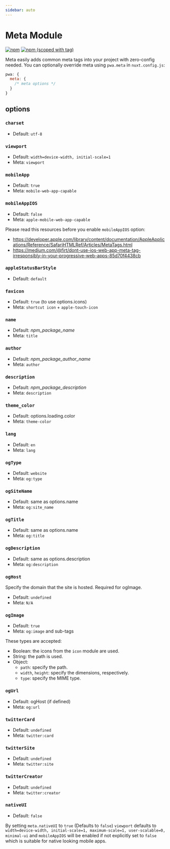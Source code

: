 ```yaml
---
sidebar: auto
---
```


# Meta Module

[![npm](https://img.shields.io/npm/dt/@nuxtjs/meta.svg?style=flat-square)](https://npmjs.com/package/@nuxtjs/meta)
[![npm (scoped with tag)](https://img.shields.io/npm/v/@nuxtjs/meta/latest.svg?style=flat-square)](https://npmjs.com/package/@nuxtjs/meta)

Meta easily adds common meta tags into your project with zero-config needed.
You can optionally override meta using `pwa.meta` in `nuxt.config.js`:

```js
pwa: {
  meta: {
    /* meta options */
  }
}
```

## options

### `charset`
- Default: `utf-8`

### `viewport`

- Default: `width=device-width, initial-scale=1`
- Meta: `viewport`

### `mobileApp`
- Default: `true`
- Meta: `mobile-web-app-capable`

### `mobileAppIOS`
- Default: `false`
- Meta: `apple-mobile-web-app-capable`

Please read this resources before you enable `mobileAppIOS` option:

- https://developer.apple.com/library/content/documentation/AppleApplications/Reference/SafariHTMLRef/Articles/MetaTags.html
- https://medium.com/@firt/dont-use-ios-web-app-meta-tag-irresponsibly-in-your-progressive-web-apps-85d70f4438cb

### `appleStatusBarStyle`
- Default: `default`

### `favicon`
- Default: `true` (to use options.icons)
- Meta: `shortcut icon` + `apple-touch-icon`

### `name`
- Default: *npm_package_name*
- Meta: `title`

### `author`
- Default: *npm_package_author_name*
- Meta: `author`

### `description`
- Default: *npm_package_description*
- Meta: `description`

### `theme_color`
- Default: options.loading.color
- Meta: `theme-color`

### `lang`
- Default: `en`
- Meta: `lang`

### `ogType`
- Default: `website`
- Meta: `og:type`

### `ogSiteName`
- Default: same as options.name
- Meta: `og:site_name`

### `ogTitle`
- Default: same as options.name
- Meta: `og:title`

### `ogDescription`
- Default: same as options.description
- Meta: `og:description`

### `ogHost`
Specify the domain that the site is hosted. Required for ogImage.
- Default: `undefined`
- Meta: `N/A`

### `ogImage`
- Default: `true`
- Meta: `og:image` and sub-tags

These types are accepted:

- Boolean: the icons from the `icon` module are used.
- String: the path is used.
- Object:
  * `path`: specify the path.
  * `width`, `height`: specify the dimensions, respectively.
  * `type`: specify the MIME type.

### `ogUrl`
- Default: ogHost (if defined)
- Meta: `og:url`


### `twitterCard`
- Default: `undefined`
- Meta: `twitter:card`

### `twitterSite`
- Default: `undefined`
- Meta: `twitter:site`

### `twitterCreator`
- Default: `undefined`
- Meta: `twitter:creator`

### `nativeUI`
- Default: `false`

By setting `meta.nativeUI` to `true` (Defaults to `false`) `viewport` defaults to `width=device-width, initial-scale=1, maximum-scale=1, user-scalable=0, minimal-ui` and `mobileAppIOS` will be enabled if not explicitly set to `false` which is suitable for native looking mobile apps.
